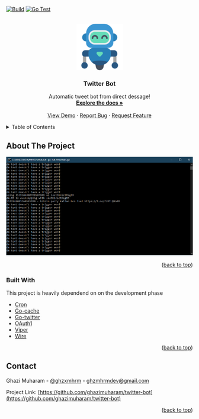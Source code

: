[![Build](https://github.com/ghazimuharam/twitter-bot/actions/workflows/go.yml/badge.svg?branch=master)](https://github.com/ghazimuharam/twitter-bot/actions/workflows/go.yml)
[![Go Test](https://github.com/ghazimuharam/twitter-bot/actions/workflows/main.yml/badge.svg)](https://github.com/ghazimuharam/twitter-bot/actions/workflows/main.yml)

<div id="top"></div>
<!-- PROJECT LOGO -->
<br />
<div align="center">
  <a href="https://github.com/ghazimuharam/twitter-bot">
    <img src="template/assets/robot.png" alt="Logo" width=125>
  </a>

  <h3 align="center">Twitter Bot</h3>

  <p align="center">
    Automatic tweet bot from direct dessage!
    <br />
    <a href="https://github.com/ghazimuharam/twitter-bot"><strong>Explore the docs »</strong></a>
    <br />
    <br />
    <a href="https://twitter.com/GAMEFESS_">View Demo</a>
    ·
    <a href="https://github.com/ghazimuharam/twitter-bot/issues">Report Bug</a>
    ·
    <a href="https://github.com/ghazimuharam/twitter-bot/issues">Request Feature</a>
  </p>
</div>



<!-- TABLE OF CONTENTS -->
<details>
  <summary>Table of Contents</summary>
  <ol>
    <li>
      <a href="#about-the-project">About The Project</a>
      <ul>
        <li><a href="#built-with">Built With</a></li>
      </ul>
    </li>
    <li><a href="#contact">Contact</a></li>
  </ol>
</details>



<!-- ABOUT THE PROJECT -->
## About The Project

![twitter-bot](template/assets/application.png)


<p align="right">(<a href="#top">back to top</a>)</p>


### Built With

This project is heavily dependend on on the development phase

* [Cron](https://github.com/robfig/cron/v3)
* [Go-cache](https://github.com/patrickmn/go-cache)
* [Go-twitter](https://github.com/ghazimuharam/go-twitter)
* [OAuth1](https://github.com/dghubble/oauth1)
* [Viper](github.com/spf13/viper)
* [Wire](https://github.com/google/wire)
<p align="right">(<a href="#top">back to top</a>)</p>

<!-- CONTACT -->
## Contact

Ghazi Muharam - [@ghzxmhrm](https://twitter.com/ghzxmhrm) - ghzmhrmdev@gmail.com

Project Link: [https://github.com/ghazimuharam/twitter-bot](https://github.com/ghazimuharam/twitter-bot)

<p align="right">(<a href="#top">back to top</a>)</p>
